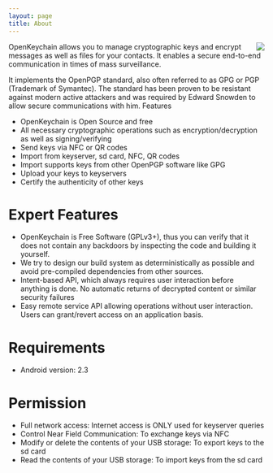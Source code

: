 ```yaml
---
layout: page
title: About
---
```


<img style="float: right" src="{{ site.url }}/images/screen1.png" />

OpenKeychain allows you to manage cryptographic keys and encrypt messages as well as files for your contacts. It enables a secure end-to-end communication in times of mass surveillance.

It implements the OpenPGP standard, also often referred to as GPG or PGP (Trademark of Symantec). The standard has been proven to be resistant against modern active attackers and was required by Edward Snowden to allow secure communications with him.
Features

  * OpenKeychain is Open Source and free
  * All necessary cryptographic operations such as encryption/decryption as well as signing/verifying
  * Send keys via NFC or QR codes
  * Import from keyserver, sd card, NFC, QR codes
  * Import supports keys from other OpenPGP software like GPG
  * Upload your keys to keyservers
  * Certify the authenticity of other keys

# Expert Features

  * OpenKeychain is Free Software (GPLv3+), thus you can verify that it does not contain any backdoors by inspecting the code and building it yourself.
  * We try to design our build system as deterministically as possible and avoid pre-compiled dependencies from other sources.
  * Intent-based API, which always requires user interaction before anything is done. No automatic returns of decrypted content or similar security failures
  * Easy remote service API allowing operations without user interaction. Users can grant/revert access on an application basis.

# Requirements

  * Android version: 2.3

# Permission

  * Full network access: Internet access is ONLY used for keyserver queries
  * Control Near Field Communication: To exchange keys via NFC
  * Modify or delete the contents of your USB storage: To export keys to the sd card
  * Read the contents of your USB storage: To import keys from the sd card
